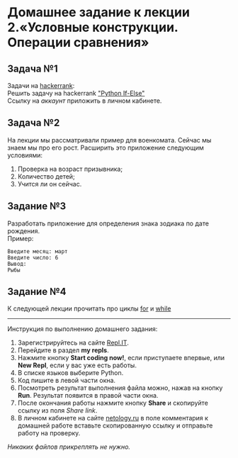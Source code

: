 # Домашнее задание к лекции 2.«Условные конструкции. Операции сравнения»

## Задача №1
Задачи на [hackerrank](https://www.hackerrank.com/domains/python):  
Решить задачу на hackerrank ["Python If-Else"](https://www.hackerrank.com/challenges/py-if-else/problem)  
Ссылку на *аккаунт* приложить в личном кабинете.  

## Задача №2
На лекции мы рассматривали пример для военкомата. Сейчас мы знаем мы про его рост. Расширить это приложение следующим условиями:
1. Проверка на возраст призывника;
2. Количество детей;
3. Учится ли он сейчас.

## Задание №3
Разработать приложение для определения знака зодиака по дате рождения.  
Пример:  
```
Введите месяц: март
Введите число: 6
Вывод:
Рыбы
```

## Задание №4
К следующей лекции прочитать про циклы [for](https://foxford.ru/wiki/informatika/tsikl-for-v-python) и
 [while](https://foxford.ru/wiki/informatika/tsikl-while-v-python)

---
Инструкция по выполнению домашнего задания:

1. Зарегистрируйтесь на сайте [Repl.IT](https://repl.it/).
2. Перейдите в раздел **my repls**.
3. Нажмите кнопку **Start coding now!**, если приступаете впервые, или **New Repl**, если у вас уже есть работы.
4. В списке языков выберите Python.
5. Код пишите в левой части окна.
6. Посмотреть результат выполнения файла можно, нажав на кнопку **Run**. Результат появится в правой части окна.
7. После окончания работы нажмите кнопку **Share** и скопируйте ссылку из поля *Share link*.
8. В личном кабинете на сайте [netology.ru](http://netology.ru/) в поле комментария к домашней работе вставьте скопированную ссылку и отправьте работу на проверку.

*Никаких файлов прикреплять не нужно.*
